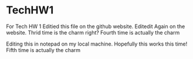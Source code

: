 # TechHW1
For Tech HW 1
Editied this file on the github website.
Editedit Again on the website.
Thrid time is the charm right?
Fourth time is actually the charm

Editing this in notepad on my local machine.
Hopefully this works this time!
Fifth time is actually the charm

